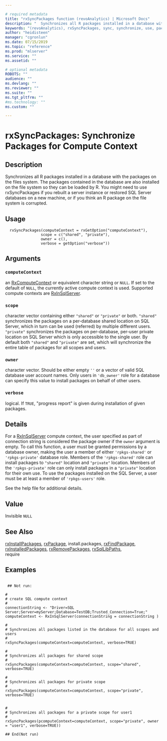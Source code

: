 ```yaml
--- 

# required metadata 
title: "rxSyncPackages function (revoAnalytics) | Microsoft Docs" 
description: "  Synchronizes all R packages installed in a database with the packages on the files system. The packages contained in the database are also installed on the file system so they can be loaded by R.  You might need to use rxSyncPackages if you rebuilt a server instance or restored SQL Server databases on a new machine, or if you think an R package on the file system is corrupted.  " 
keywords: "(revoAnalytics), rxSyncPackages, sync, synchronize, use, packages, sql" 
author: "heidisteen" 
manager: "cgronlun" 
ms.date: 07/15/2019
ms.topic: "reference" 
ms.prod: "mlserver" 
ms.service: "" 
ms.assetid: "" 

# optional metadata 
ROBOTS: "" 
audience: "" 
ms.devlang: "" 
ms.reviewer: "" 
ms.suite: "" 
ms.tgt_pltfrm: "" 
#ms.technology: "" 
ms.custom: "" 

--- 
```



 # rxSyncPackages: Synchronize Packages for Compute Context 
 ## Description


Synchronizes all R packages installed in a database with the packages on the files system. The packages contained in the database are also installed on the file system so they can be loaded by R. 
You might need to use rxSyncPackages if you rebuilt a server instance or restored SQL Server databases on a new machine, or if you think an R package on the file system is corrupted.



 ## Usage

```   
  rxSyncPackages(computeContext = rxGetOption("computeContext"), 
                scope = c("shared", "private"),
                owner = c(),
                verbose = getOption("verbose"))

```

 ## Arguments



 ### `computeContext`
 an [RxComputeContext](RxComputeContext.md) or equivalent character string or `NULL`.   If set to the default of `NULL`, the currently active compute context is used. Supported compute contexts are [RxInSqlServer](RxInSqlServer.md). 



 ### `scope`
 character vector containing either `"shared"` or `"private"` or both. `"shared"` synchronizes the packages on a per-database shared location on SQL Server, which in turn can be used (referred) by multiple different users. `"private"` synchronizes the packages on per-database, per-user private location on SQL Server which is only accessible to the single user. By default both `"shared"` and `"private"` are set, which will synchronize  the entire table of packages for all scopes and users. 



 ### `owner`
 character vector. Should be either empty `''` or a vector of valid SQL database user account names. Only users in `'db_owner'` role for a database can specify this value to install packages on  behalf of other users.  



 ### `verbose`
 logical. If `TRUE`, "progress report" is given during installation of given packages. 



 ## Details

For a [RxInSqlServer](RxInSqlServer.md) compute context, the user specified as part of connection string is considered the package owner if the `owner` argument is empty. 
To call this function, a user must be granted permissions by a database owner, making the user a member of either `'rpkgs-shared'` or `'rpkgs-private'` database role. 
Members of the `'rpkgs-shared'` role can install packages to `"shared"` location and `"private"` location. 
Members of the `'rpkgs-private'` role can only install packages in a `"private"` location for their own use. 
To use the packages installed on the SQL Server, a user must be at least a member of `'rpkgs-users'` role.

See the help file for additional details.



 ## Value

Invisible `NULL`


 ## See Also

[rxInstallPackages](rxInstallPackages.md),
[rxPackage](rxPackage.md),
install.packages,
[rxFindPackage](rxFindPackage.md),
[rxInstalledPackages](rxInstalledPackages.md),
[rxRemovePackages](rxRemovePackages.md),
[rxSqlLibPaths](rxSqlLibPaths.md),   
require

 ## Examples

 ```

  ## Not run:

#
# create SQL compute context
#
connectionString <- "Driver=SQL Server;Server=myServer;Database=TestDB;Trusted_Connection=True;"
computeContext <- RxInSqlServer(connectionString = connectionString )

#
# Synchronizes all packages listed in the database for all scopes and users
#
rxSyncPackages(computeContext=computeContext, verbose=TRUE)

#
# Synchronizes all packages for shared scope
#
rxSyncPackages(computeContext=computeContext, scope="shared", verbose=TRUE)

#
# Synchronizes all packages for private scope
#
rxSyncPackages(computeContext=computeContext, scope="private", verbose=TRUE)


#
# Synchronizes all packages for a private scope for user1
#
rxSyncPackages(pcomputeContext=computeContext, scope="private", owner = "user1", verbose=TRUE))

 ## End(Not run) 
```







